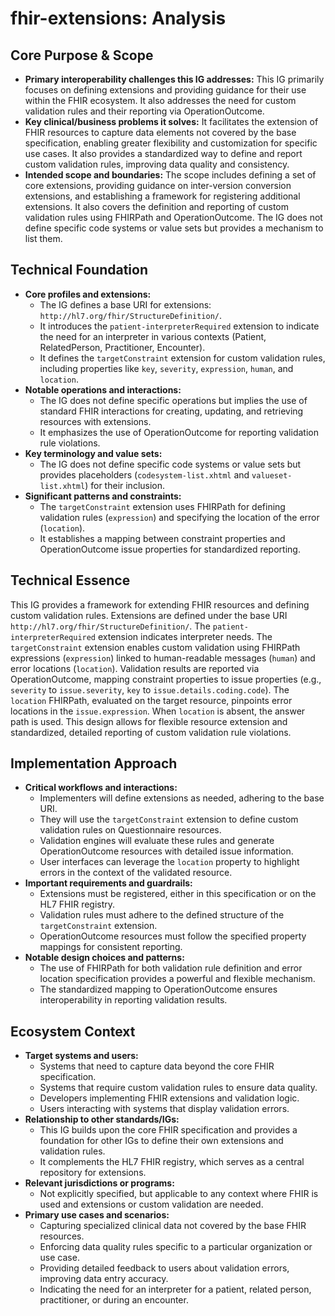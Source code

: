 # fhir-extensions: Analysis

## Core Purpose & Scope

-   **Primary interoperability challenges this IG addresses:** This IG primarily focuses on defining extensions and providing guidance for their use within the FHIR ecosystem. It also addresses the need for custom validation rules and their reporting via OperationOutcome.
-   **Key clinical/business problems it solves:** It facilitates the extension of FHIR resources to capture data elements not covered by the base specification, enabling greater flexibility and customization for specific use cases. It also provides a standardized way to define and report custom validation rules, improving data quality and consistency.
-   **Intended scope and boundaries:** The scope includes defining a set of core extensions, providing guidance on inter-version conversion extensions, and establishing a framework for registering additional extensions. It also covers the definition and reporting of custom validation rules using FHIRPath and OperationOutcome. The IG does not define specific code systems or value sets but provides a mechanism to list them.

## Technical Foundation

-   **Core profiles and extensions:**
    -   The IG defines a base URI for extensions: `http://hl7.org/fhir/StructureDefinition/`.
    -   It introduces the `patient-interpreterRequired` extension to indicate the need for an interpreter in various contexts (Patient, RelatedPerson, Practitioner, Encounter).
    -   It defines the `targetConstraint` extension for custom validation rules, including properties like `key`, `severity`, `expression`, `human`, and `location`.
-   **Notable operations and interactions:**
    -   The IG does not define specific operations but implies the use of standard FHIR interactions for creating, updating, and retrieving resources with extensions.
    -   It emphasizes the use of OperationOutcome for reporting validation rule violations.
-   **Key terminology and value sets:**
    -   The IG does not define specific code systems or value sets but provides placeholders (`codesystem-list.xhtml` and `valueset-list.xhtml`) for their inclusion.
-   **Significant patterns and constraints:**
    -   The `targetConstraint` extension uses FHIRPath for defining validation rules (`expression`) and specifying the location of the error (`location`).
    -   It establishes a mapping between constraint properties and OperationOutcome issue properties for standardized reporting.

## Technical Essence

This IG provides a framework for extending FHIR resources and defining custom validation rules. Extensions are defined under the base URI `http://hl7.org/fhir/StructureDefinition/`. The `patient-interpreterRequired` extension indicates interpreter needs. The `targetConstraint` extension enables custom validation using FHIRPath expressions (`expression`) linked to human-readable messages (`human`) and error locations (`location`). Validation results are reported via OperationOutcome, mapping constraint properties to issue properties (e.g., `severity` to `issue.severity`, `key` to `issue.details.coding.code`). The `location` FHIRPath, evaluated on the target resource, pinpoints error locations in the `issue.expression`. When `location` is absent, the answer path is used. This design allows for flexible resource extension and standardized, detailed reporting of custom validation rule violations.

## Implementation Approach

-   **Critical workflows and interactions:**
    -   Implementers will define extensions as needed, adhering to the base URI.
    -   They will use the `targetConstraint` extension to define custom validation rules on Questionnaire resources.
    -   Validation engines will evaluate these rules and generate OperationOutcome resources with detailed issue information.
    -   User interfaces can leverage the `location` property to highlight errors in the context of the validated resource.
-   **Important requirements and guardrails:**
    -   Extensions must be registered, either in this specification or on the HL7 FHIR registry.
    -   Validation rules must adhere to the defined structure of the `targetConstraint` extension.
    -   OperationOutcome resources must follow the specified property mappings for consistent reporting.
-   **Notable design choices and patterns:**
    -   The use of FHIRPath for both validation rule definition and error location specification provides a powerful and flexible mechanism.
    -   The standardized mapping to OperationOutcome ensures interoperability in reporting validation results.

## Ecosystem Context

-   **Target systems and users:**
    -   Systems that need to capture data beyond the core FHIR specification.
    -   Systems that require custom validation rules to ensure data quality.
    -   Developers implementing FHIR extensions and validation logic.
    -   Users interacting with systems that display validation errors.
-   **Relationship to other standards/IGs:**
    -   This IG builds upon the core FHIR specification and provides a foundation for other IGs to define their own extensions and validation rules.
    -   It complements the HL7 FHIR registry, which serves as a central repository for extensions.
-   **Relevant jurisdictions or programs:**
    -   Not explicitly specified, but applicable to any context where FHIR is used and extensions or custom validation are needed.
-   **Primary use cases and scenarios:**
    -   Capturing specialized clinical data not covered by the base FHIR resources.
    -   Enforcing data quality rules specific to a particular organization or use case.
    -   Providing detailed feedback to users about validation errors, improving data entry accuracy.
    -   Indicating the need for an interpreter for a patient, related person, practitioner, or during an encounter.
